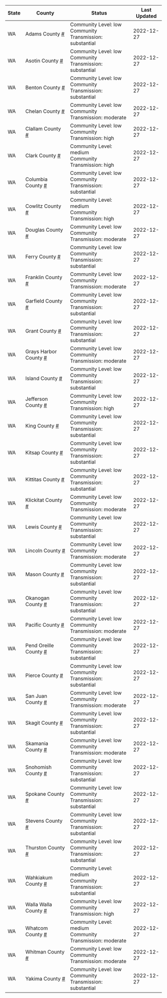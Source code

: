 State | County | Status | Last Updated
--- | --- | --- | --- 
WA | Adams County <a href="#adams_county">#</a> | <a name="adams_county"></a>Community Level: low<br/>Community Transmission: substantial | 2022-12-27
WA | Asotin County <a href="#asotin_county">#</a> | <a name="asotin_county"></a>Community Level: low<br/>Community Transmission: substantial | 2022-12-27
WA | Benton County <a href="#benton_county">#</a> | <a name="benton_county"></a>Community Level: low<br/>Community Transmission: substantial | 2022-12-27
WA | Chelan County <a href="#chelan_county">#</a> | <a name="chelan_county"></a>Community Level: low<br/>Community Transmission: moderate | 2022-12-27
WA | Clallam County <a href="#clallam_county">#</a> | <a name="clallam_county"></a>Community Level: low<br/>Community Transmission: high | 2022-12-27
WA | Clark County <a href="#clark_county">#</a> | <a name="clark_county"></a>Community Level: medium<br/>Community Transmission: high | 2022-12-27
WA | Columbia County <a href="#columbia_county">#</a> | <a name="columbia_county"></a>Community Level: low<br/>Community Transmission: substantial | 2022-12-27
WA | Cowlitz County <a href="#cowlitz_county">#</a> | <a name="cowlitz_county"></a>Community Level: medium<br/>Community Transmission: high | 2022-12-27
WA | Douglas County <a href="#douglas_county">#</a> | <a name="douglas_county"></a>Community Level: low<br/>Community Transmission: moderate | 2022-12-27
WA | Ferry County <a href="#ferry_county">#</a> | <a name="ferry_county"></a>Community Level: low<br/>Community Transmission: substantial | 2022-12-27
WA | Franklin County <a href="#franklin_county">#</a> | <a name="franklin_county"></a>Community Level: low<br/>Community Transmission: moderate | 2022-12-27
WA | Garfield County <a href="#garfield_county">#</a> | <a name="garfield_county"></a>Community Level: low<br/>Community Transmission: substantial | 2022-12-27
WA | Grant County <a href="#grant_county">#</a> | <a name="grant_county"></a>Community Level: low<br/>Community Transmission: substantial | 2022-12-27
WA | Grays Harbor County <a href="#grays_harbor_county">#</a> | <a name="grays_harbor_county"></a>Community Level: low<br/>Community Transmission: moderate | 2022-12-27
WA | Island County <a href="#island_county">#</a> | <a name="island_county"></a>Community Level: low<br/>Community Transmission: substantial | 2022-12-27
WA | Jefferson County <a href="#jefferson_county">#</a> | <a name="jefferson_county"></a>Community Level: low<br/>Community Transmission: high | 2022-12-27
WA | King County <a href="#king_county">#</a> | <a name="king_county"></a>Community Level: low<br/>Community Transmission: substantial | 2022-12-27
WA | Kitsap County <a href="#kitsap_county">#</a> | <a name="kitsap_county"></a>Community Level: low<br/>Community Transmission: substantial | 2022-12-27
WA | Kittitas County <a href="#kittitas_county">#</a> | <a name="kittitas_county"></a>Community Level: low<br/>Community Transmission: substantial | 2022-12-27
WA | Klickitat County <a href="#klickitat_county">#</a> | <a name="klickitat_county"></a>Community Level: low<br/>Community Transmission: moderate | 2022-12-27
WA | Lewis County <a href="#lewis_county">#</a> | <a name="lewis_county"></a>Community Level: low<br/>Community Transmission: substantial | 2022-12-27
WA | Lincoln County <a href="#lincoln_county">#</a> | <a name="lincoln_county"></a>Community Level: low<br/>Community Transmission: moderate | 2022-12-27
WA | Mason County <a href="#mason_county">#</a> | <a name="mason_county"></a>Community Level: low<br/>Community Transmission: substantial | 2022-12-27
WA | Okanogan County <a href="#okanogan_county">#</a> | <a name="okanogan_county"></a>Community Level: low<br/>Community Transmission: substantial | 2022-12-27
WA | Pacific County <a href="#pacific_county">#</a> | <a name="pacific_county"></a>Community Level: low<br/>Community Transmission: moderate | 2022-12-27
WA | Pend Oreille County <a href="#pend_oreille_county">#</a> | <a name="pend_oreille_county"></a>Community Level: low<br/>Community Transmission: substantial | 2022-12-27
WA | Pierce County <a href="#pierce_county">#</a> | <a name="pierce_county"></a>Community Level: low<br/>Community Transmission: substantial | 2022-12-27
WA | San Juan County <a href="#san_juan_county">#</a> | <a name="san_juan_county"></a>Community Level: low<br/>Community Transmission: moderate | 2022-12-27
WA | Skagit County <a href="#skagit_county">#</a> | <a name="skagit_county"></a>Community Level: low<br/>Community Transmission: substantial | 2022-12-27
WA | Skamania County <a href="#skamania_county">#</a> | <a name="skamania_county"></a>Community Level: low<br/>Community Transmission: moderate | 2022-12-27
WA | Snohomish County <a href="#snohomish_county">#</a> | <a name="snohomish_county"></a>Community Level: low<br/>Community Transmission: substantial | 2022-12-27
WA | Spokane County <a href="#spokane_county">#</a> | <a name="spokane_county"></a>Community Level: low<br/>Community Transmission: substantial | 2022-12-27
WA | Stevens County <a href="#stevens_county">#</a> | <a name="stevens_county"></a>Community Level: low<br/>Community Transmission: substantial | 2022-12-27
WA | Thurston County <a href="#thurston_county">#</a> | <a name="thurston_county"></a>Community Level: low<br/>Community Transmission: substantial | 2022-12-27
WA | Wahkiakum County <a href="#wahkiakum_county">#</a> | <a name="wahkiakum_county"></a>Community Level: medium<br/>Community Transmission: substantial | 2022-12-27
WA | Walla Walla County <a href="#walla_walla_county">#</a> | <a name="walla_walla_county"></a>Community Level: low<br/>Community Transmission: high | 2022-12-27
WA | Whatcom County <a href="#whatcom_county">#</a> | <a name="whatcom_county"></a>Community Level: medium<br/>Community Transmission: moderate | 2022-12-27
WA | Whitman County <a href="#whitman_county">#</a> | <a name="whitman_county"></a>Community Level: low<br/>Community Transmission: moderate | 2022-12-27
WA | Yakima County <a href="#yakima_county">#</a> | <a name="yakima_county"></a>Community Level: low<br/>Community Transmission: substantial | 2022-12-27
